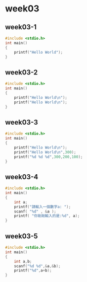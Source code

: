 # week03

## week03-1
```C
#include <stdio.h>
int main()
{
    printf("Hello World");
}
```
## week03-2
```C
#include <stdio.h>
int main()
{
    printf("Hello World\n");
    printf("Hello World\n");
}
```
## week03-3
```C
#include <stdio.h>
int main()
{
    printf("Hello World\n");
    printf("Hello World\n",300);
    printf("%d %d %d",300,200,100);
}
```
## week03-4
```C
#include <stdio.h>
int main()
{
    int a;
    printf("請輸入一個數字a: ");
    scanf( "%d" , &a );
    printf( "你剛剛輸入的是:%d", a);
}
```
## week03-5
```C
#include <stdio.h>
int main()
{
    int a,b;
    scanf("%d %d",&a,&b);
    printf("%d",a+b);
}
```
